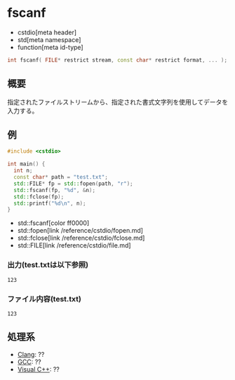 # fscanf
* cstdio[meta header]
* std[meta namespace]
* function[meta id-type]

```cpp
int fscanf( FILE* restrict stream, const char* restrict format, ... );
```

## 概要
指定されたファイルストリームから、指定された書式文字列を使用してデータを入力する。

## 例
```cpp example
#include <cstdio>

int main() {
  int n;
  const char* path = "test.txt";
  std::FILE* fp = std::fopen(path, "r");
  std::fscanf(fp, "%d", &n);
  std::fclose(fp);
  std::printf("%d\n", n);
}
```
* std::fscanf[color ff0000]
* std::fopen[link /reference/cstdio/fopen.md]
* std::fclose[link /reference/cstdio/fclose.md]
* std::FILE[link /reference/cstdio/file.md]
### 出力(test.txtは以下参照)
```
123
```

### ファイル内容(test.txt)
```
123
```

## 処理系
- [Clang](/implementation.md#clang): ??
- [GCC](/implementation.md#gcc): ??
- [Visual C++](/implementation.md#visual_cpp): ??
